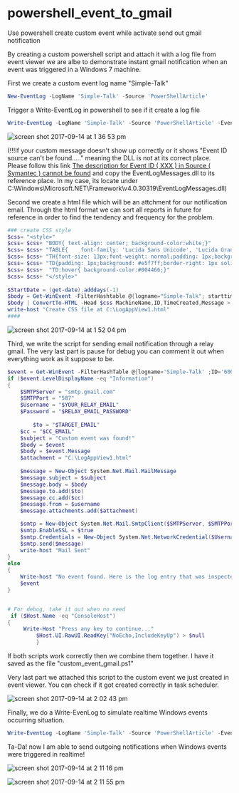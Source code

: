 # powershell_event_to_gmail
Use powershell create custom event while activate send out gmail notification

By creating a custom powershell script and attach it with a log file from event viewer we are albe to demonstrate instant gmail notification when an event was triggered in a Windows 7 machine.

First we create a custom event log name "Simple-Talk"

```powershell
New-EventLog -LogName 'Simple-Talk' -Source 'PowerShellArticle'
```

Trigger a Write-EventLog in powershell to see if it create a log file

```powershell
Write-EventLog -LogName 'Simple-Talk' -Source 'PowerShellArticle' -EventId 60000 -EntryType Information -Message 'test'
```

![screen shot 2017-09-14 at 1 36 53 pm](https://user-images.githubusercontent.com/5915590/30447486-eaf2e464-9951-11e7-869c-3fd3e5c63492.png)

(!!!If your custom message doesn't show up correctly or it shows "Event ID source can't be found....." meaning the DLL is not at its correct place. Please follow this link [The description for Event ID ( XXX ) in Source ( Symantec ) cannot be found](https://support.symantec.com/en_US/article.TECH99678.html) and copy the EventLogMessages.dll to its reference place. In my case, its locate under C:\Windows\Microsoft.NET\Framework\v4.0.30319\EventLogMessages.dll)

Second we create a html file which will be an attchment for our notification email. Through the html format we can sort all reports in future for reference in order to find the tendency and frequency for the problem.

```powershell
### create CSS style
$css= "<style>"
$css= $css+ "BODY{ text-align: center; background-color:white;}"
$css= $css+ "TABLE{    font-family: 'Lucida Sans Unicode', 'Lucida Grande', Sans-Serif;font-size: 12px;margin: 10px;width: 100%;text-align: center;border-collapse: collapse;border-top: 7px solid #004466;border-bottom: 7px solid #004466;}"
$css= $css+ "TH{font-size: 13px;font-weight: normal;padding: 1px;background: #cceeff;border-right: 1px solid #004466;border-left: 1px solid #004466;color: #004466;}"
$css= $css+ "TD{padding: 1px;background: #e5f7ff;border-right: 1px solid #004466;border-left: 1px solid #004466;color: #669;hover:black;}"
$css= $css+  "TD:hover{ background-color:#004466;}"
$css= $css+ "</style>" 
 
$StartDate = (get-date).adddays(-1) 
$body = Get-WinEvent -FilterHashtable @{logname="Simple-Talk"; starttime=$StartDate} -ErrorAction SilentlyContinue
$body | ConvertTo-HTML -Head $css MachineName,ID,TimeCreated,Message > C:\LogAppView1.html 
write-host "Create CSS file at C:\LogAppView1.html"
####
```

![screen shot 2017-09-14 at 1 52 04 pm](https://user-images.githubusercontent.com/5915590/30448269-f359d4da-9953-11e7-8477-5dbc870f7f71.png)

Third, we write the script for sending email notification through a relay gmail. The very last part is pause for debug you can comment it out when everything work as it suppose to be.

```powershell
$event = Get-WinEvent -FilterHashTable @{logname='Simple-Talk' ;ID='60000'} -MaxEvents 1 
if ($event.LevelDisplayName -eq "Information") 
{
	$SMTPServer = "smtp.gmail.com"
	$SMTPPort = "587" 
	$Username = "$YOUR_RELAY_EMAIL"
	$Password = "$RELAY_EMAIL_PASSWORD"
	
        $to = "$TARGET_EMAIL"                                                                                                                         
	$cc = "$CC_EMAIL"
	$subject = "Custom event was found!"                                                                                                                                 
	$body = $event
	$body = $event.Message
	$attachment = "C:\LogAppView1.html"            
  
	$message = New-Object System.Net.Mail.MailMessage                                                                                                                     
	$message.subject = $subject
	$message.body = $body                                                                                                                                      
	$message.to.add($to)
	$message.cc.add($cc)                                                                                                                                       
	$message.from = $username
	$message.attachments.add($attachment)   

	$smtp = New-Object System.Net.Mail.SmtpClient($SMTPServer, $SMTPPort);                                                                                     
	$smtp.EnableSSL = $true
	$smtp.Credentials = New-Object System.Net.NetworkCredential($Username, $Password);                                                                         
	$smtp.send($message)
	write-host "Mail Sent" 
}
else
{
    Write-host "No event found. Here is the log entry that was inspected:"
    $event
}


# For debug, take it out when no need                                                                                                     
 if ($Host.Name -eq "ConsoleHost")                                                                                                                               
{                                                                                
     Write-Host "Press any key to continue..."                                                                                                                   
         $Host.UI.RawUI.ReadKey("NoEcho,IncludeKeyUp") > $null                                                                                                       
         }      
```

If both scripts work correctly then we combine them together. I have it saved as the file "custom_event_gmail.ps1"

Very last part we attached this script to the custom event we just created in event viewer. You can check if it got created correctly in task scheduler.

![screen shot 2017-09-14 at 2 02 43 pm](https://user-images.githubusercontent.com/5915590/30449806-d8b9de98-9955-11e7-90c4-bc39df82f50a.png)

Finally, we do a Write-EvenLog to simulate realtime Windows events occurring situation.  

```powershell
Write-EventLog -LogName 'Simple-Talk' -Source 'PowerShellArticle' -EventId 60000 -EntryType Information -Message 'It works!!!' 
```

Ta-Da! now I am able to send outgoing notifications when Windows events were triggered in realtime!

![screen shot 2017-09-14 at 2 11 16 pm](https://user-images.githubusercontent.com/5915590/30450336-04eb32d6-9957-11e7-9404-56f8e0687811.png)

![screen shot 2017-09-14 at 2 11 55 pm](https://user-images.githubusercontent.com/5915590/30450775-8b8c5572-9957-11e7-8212-219f253beb67.png)



